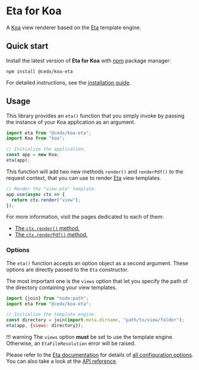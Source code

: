 # Eta for Koa
A [Koa](https://koajs.com) view renderer based on the [Eta](https://eta.js.org) template engine.
	
## Quick start
Install the latest version of **Eta for Koa** with [npm](https://www.npmjs.com) package manager:

```shell
npm install @cedx/koa-eta
```

For detailed instructions, see the [installation guide](installation.md).

## Usage
This library provides an `eta()` function that you simply invoke by passing the instance
of your Koa application as an argument.

```js
import eta from "@cedx/koa-eta";
import Koa from "koa";

// Initialize the application.
const app = new Koa;
eta(app);
```

This function will add two new methods `render()` and `renderPdf()` to the request context,
that you can use to render [Eta](https://eta.js.org) view templates.

```js
// Render the "view.eta" template.
app.use(async ctx => {
  return ctx.render("view");
});
```

For more information, visit the pages dedicated to each of them:

- [The `ctx.render()` method.](usage/html.md)
- [The `ctx.renderPdf()` method.](usage/pdf.md)

### Options
The `eta()` function accepts an option object as a second argument.
These options are directly passed to the `Eta` constructor.

The most important one is the `views` option that let you specify the path of the directory containing your view templates.

```js
import {join} from "node:path";
import eta from "@cedx/koa-eta";

// Initialize the template engine.
const directory = join(import.meta.dirname, "path/to/view/folder");
eta(app, {views: directory});
```

!!! warning
    The `views` option **must** be set to use the template engine.  
    Otherwise, an `EtaFileResolution` error will be raised.

Please refer to the [Eta documentation](https://eta.js.org) for details
of [all configuration options](https://eta.js.org/docs/api/configuration).  
You can also take a look at the [API reference](api/interfaces/RendererOptions.html).
